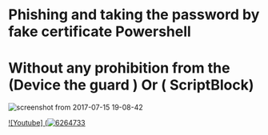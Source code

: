 # Phishing and taking the password by fake certificate Powershell 

# Without any prohibition from the (Device the guard ) Or ( ScriptBlock)

![screenshot from 2017-07-15 19-08-42](https://user-images.githubusercontent.com/25440152/28244961-5c85c704-69c8-11e7-9a90-3b41ec2590b4.png)

[![Youtube] (![6264733](https://user-images.githubusercontent.com/25440152/28245009-b46fb794-69c9-11e7-937e-bf8e0767f29c.png)
](https://www.youtube.com/watch?v=YJCTVl5Vuiw/)
